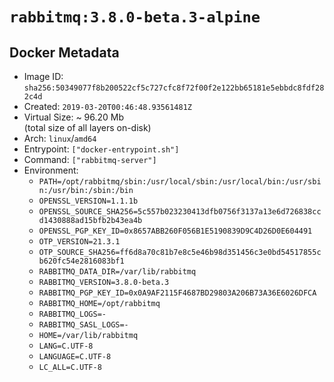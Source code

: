 # `rabbitmq:3.8.0-beta.3-alpine`

## Docker Metadata

- Image ID: `sha256:50349077f8b200522cf5c727cfc8f72f00f2e122bb65181e5ebbdc8fdf282c4d`
- Created: `2019-03-20T00:46:48.93561481Z`
- Virtual Size: ~ 96.20 Mb  
  (total size of all layers on-disk)
- Arch: `linux`/`amd64`
- Entrypoint: `["docker-entrypoint.sh"]`
- Command: `["rabbitmq-server"]`
- Environment:
  - `PATH=/opt/rabbitmq/sbin:/usr/local/sbin:/usr/local/bin:/usr/sbin:/usr/bin:/sbin:/bin`
  - `OPENSSL_VERSION=1.1.1b`
  - `OPENSSL_SOURCE_SHA256=5c557b023230413dfb0756f3137a13e6d726838ccd1430888ad15bfb2b43ea4b`
  - `OPENSSL_PGP_KEY_ID=0x8657ABB260F056B1E5190839D9C4D26D0E604491`
  - `OTP_VERSION=21.3.1`
  - `OTP_SOURCE_SHA256=ff6d8a70c81b7e8c5e46b98d351456c3e0bd54517855cb620fc54e2816083bf1`
  - `RABBITMQ_DATA_DIR=/var/lib/rabbitmq`
  - `RABBITMQ_VERSION=3.8.0-beta.3`
  - `RABBITMQ_PGP_KEY_ID=0x0A9AF2115F4687BD29803A206B73A36E6026DFCA`
  - `RABBITMQ_HOME=/opt/rabbitmq`
  - `RABBITMQ_LOGS=-`
  - `RABBITMQ_SASL_LOGS=-`
  - `HOME=/var/lib/rabbitmq`
  - `LANG=C.UTF-8`
  - `LANGUAGE=C.UTF-8`
  - `LC_ALL=C.UTF-8`
